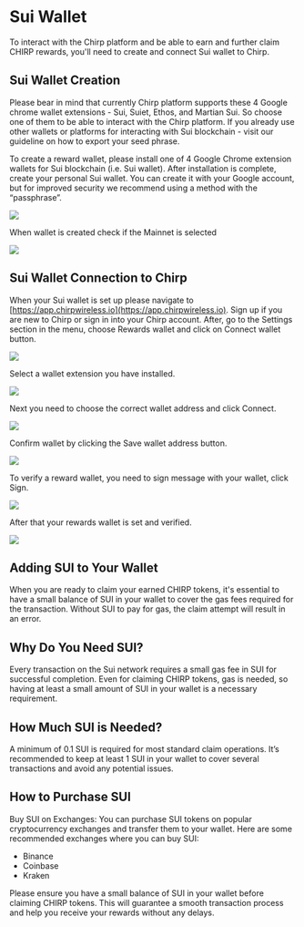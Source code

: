 # Sui Wallet

To interact with the Chirp platform and be able to earn and further claim CHIRP rewards, you'll need to create and connect Sui wallet to Chirp.

## Sui Wallet Creation

Please bear in mind that currently Chirp platform supports these 4 Google chrome wallet extensions - Sui, Suiet, Ethos, and Martian Sui. So choose one of them to be able to interact with the Chirp platform. If you already use other wallets or platforms for interacting with Sui blockchain - visit our guideline on how to export your seed phrase.

To create a reward wallet, please install one of 4 Google Chrome extension wallets for Sui blockchain (i.e. Sui wallet). After installation is complete, create your personal Sui wallet. You can create it with your Google account, but for improved security we recommend using a method with the “passphrase”.

![](<../../../.gitbook/assets/1 (3).png>)

When wallet is created check if the Mainnet is selected

![](../../../.gitbook/assets/1_1.png)

## Sui Wallet Connection to Chirp

When your Sui wallet is set up please navigate to [https://app.chirpwireless.io](https://app.chirpwireless.io). Sign up if you are new to Chirp or sign in into your Chirp account. After, go to the Settings section in the menu, choose Rewards wallet and click on Connect wallet button.

![](<../../../.gitbook/assets/2 (2).png>)

Select a wallet extension you have installed.

![](<../../../.gitbook/assets/3 (3).png>)

Next you need to choose the correct wallet address and click Connect.

![](<../../../.gitbook/assets/4 (3).png>)

Confirm wallet by clicking the Save wallet address button.

![](<../../../.gitbook/assets/5 (3).png>)

To verify a reward wallet, you need to sign message with your wallet, click Sign.

![](<../../../.gitbook/assets/6 (3).png>)

After that your rewards wallet is set and verified.

![](<../../../.gitbook/assets/7 (3).png>)

## Adding SUI to Your Wallet

When you are ready to claim your earned CHIRP tokens, it's essential to have a small balance of SUI in your wallet to cover the gas fees required for the transaction. Without SUI to pay for gas, the claim attempt will result in an error.

## Why Do You Need SUI?

Every transaction on the Sui network requires a small gas fee in SUI for successful completion. Even for claiming CHIRP tokens, gas is needed, so having at least a small amount of SUI in your wallet is a necessary requirement.

## How Much SUI is Needed?

A minimum of 0.1 SUI is required for most standard claim operations. It’s recommended to keep at least 1 SUI in your wallet to cover several transactions and avoid any potential issues.

## How to Purchase SUI

Buy SUI on Exchanges: You can purchase SUI tokens on popular cryptocurrency exchanges and transfer them to your wallet. Here are some recommended exchanges where you can buy SUI:

* Binance
* Coinbase
* Kraken

Please ensure you have a small balance of SUI in your wallet before claiming CHIRP tokens. This will guarantee a smooth transaction process and help you receive your rewards without any delays.
